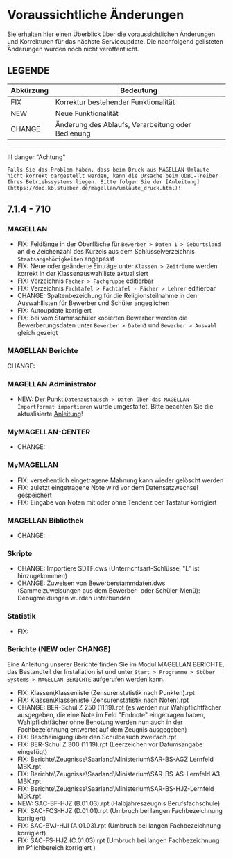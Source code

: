 # Voraussichtliche Änderungen

Sie erhalten hier einen Überblick über die voraussichtlichen Änderungen und Korrekturen für das nächste Serviceupdate. Die nachfolgend gelisteten Änderungen wurden noch nicht veröffentlicht.

## LEGENDE

Abkürzung | Bedeutung
--------- | ---------
FIX       | Korrektur bestehender Funktionalität
NEW       | Neue Funktionalität
CHANGE    | Änderung des Ablaufs, Verarbeitung oder Bedienung

---

!!! danger "Achtung"

    Falls Sie das Problem haben, dass beim Druck aus MAGELLAN Umlaute nicht korrekt dargestellt werden, kann die Ursache beim ODBC-Treiber Ihres Betriebssystems liegen. Bitte folgen Sie der [Anleitung](https://doc.kb.stueber.de/magellan/umlaute_druck.html)!

## 7.1.4 - 710

### MAGELLAN

* FIX: Feldlänge in der Oberfläche für `Bewerber > Daten 1 > Geburtsland` an die Zeichenzahl des Kürzels aus dem Schlüsselverzeichnis `Staatsangehörigkeiten` angepasst
* FIX: Neue oder geänderte Einträge unter `Klassen > Zeiträume` werden korrekt in der Klassenauswahlliste aktualisiert
* FIX: Verzeichnis `Fächer > Fachgruppe` editierbar
* FIX: Verzeichnis `Fachtafel > Fachtafel - Fächer > Lehrer` editierbar
* CHANGE: Spaltenbezeichung für die Religionsteilnahme in den Auswahllisten für Bewerber und Schüler angeglichen
* FIX: Autoupdate korrigiert
* FIX: bei vom Stammschüler kopierten Bewerber werden die Bewerberungsdaten unter `Bewerber > Daten1` und `Bewerber > Auswahl` gleich gezeigt

### MAGELLAN Berichte

CHANGE:

### MAGELLAN Administrator

* NEW: Der Punkt `Datenaustausch > Daten über das MAGELLAN-Importformat importieren` wurde umgestaltet. Bitte beachten Sie die aktualisierte [Anleitung](https://doc.magellan7.stueber.de/schulverwaltung/admin/datenaustausch/#daten-uber-das-magellan-importformat-importieren)!

### MyMAGELLAN-CENTER

* CHANGE:

### MyMAGELLAN

* FIX: versehentlich eingetragene Mahnung kann wieder gelöscht werden
* FIX: zuletzt eingetragene Note wird vor dem Datensatzwechsel gespeichert
* FIX: Eingabe von Noten mit oder ohne Tendenz per Tastatur korrigiert

### MAGELLAN Bibliothek

* CHANGE:

### Skripte

* CHANGE: Importiere SDTF.dws (Unterrichtsart-Schlüssel "L" ist hinzugekommen)
* CHANGE: Zuweisen von Bewerberstammdaten.dws (Sammelzuweisungen aus dem Bewerber- oder Schüler-Menü): Debugmeldungen wurden unterbunden

### Statistik

* FIX:

### Berichte (NEW oder CHANGE)

Eine Anleitung unserer Berichte finden Sie im Modul MAGELLAN BERICHTE, das Bestandteil der Installation ist und unter `Start > Programme > Stüber Systems > MAGELLAN BERICHTE` aufgerufen werden kann.

* FIX: Klassen\Klassenliste (Zensurenstatistik nach Punkten).rpt
* FIX: Klassen\Klassenliste (Zensurenstatistik nach Noten).rpt
* CHANGE: BER-Schul Z 250 (11.19).rpt (es werden nur Wahlpflichtfächer ausgegeben, die eine Note im Feld "Endnote" eingetragen haben, Wahlpflichtfächer ohne Benotung werden nun auch in der Fachbezeichnung entwertet auf dem Zeugnis ausgegeben)
* FIX: Bescheinigung über den Schulbesuch zweifach.rpt
* FIX: BER-Schul Z 300 (11.19).rpt (Leerzeichen vor Datumsangabe eingefügt)
* FIX: Berichte\Zeugnisse\Saarland\Ministerium\SAR-BS-AGZ Lernfeld MBK.rpt
* FIX: Berichte\Zeugnisse\Saarland\Ministerium\SAR-BS-AS-Lernfeld A3 MBK.rpt
* FIX: Berichte\Zeugnisse\Saarland\Ministerium\SAR-BS-HJZ-Lernfeld MBK.rpt
* NEW: SAC-BF-HJZ (B.01.03).rpt (Halbjahreszeugnis Berufsfachschule)
* FIX: SAC-FOS-HJZ (D.01.01).rpt (Umbruch bei langen Fachbezeichnung korrigiert)
* FIX: SAC-BVJ-HJI (A.01.03).rpt (Umbruch bei langen Fachbezeichnung korrigiert)
* FIX: SAC-FS-HJZ (C.01.03).rpt (Umbruch bei langen Fachbezeichnung im Pflichbereich korrigiert )
